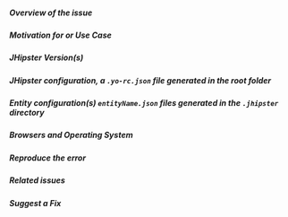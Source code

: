 <!--
> Please follow the issue template below for bug reports and quiries.
> Bug reports or quiries opened without any of these info will be **closed** without any explanation.
> For feature requests, label the title with [FEATURE] and explain your use case and ideas clearly below, you can remove sections which are not relevant.
> For bug reports your `.yo-rc.json` file is mandatory else we will close the issue.
-->

##### **Overview of the issue**

<!-- explain the issue or feature request, if an error is being thrown a stack trace helps -->

##### **Motivation for or Use Case** 

<!-- explain why this is a bug for you -->

##### **JHipster Version(s)** 

<!-- which version of Jhipster are you using, is it a regression? -->

##### **JHipster configuration, a `.yo-rc.json` file generated in the root folder** 

<!-- This is mandatory for bug reports. This will help us to replicate the scenario, you can remove the rememberMe key. -->

##### **Entity configuration(s) `entityName.json` files generated in the `.jhipster` directory** 

<!-- - if the error is during an entity creation or associated with a specific entity. If you are using JDL share that as well -->

##### **Browsers and Operating System** 

<!-- What OS are you on? is this a problem with all browsers or only IE8? -->

##### **Reproduce the error** 

<!-- an unambiguous set of steps to reproduce the error. If you have a JavaScript error, maybe you can provide a live example with
  [JSFiddle](http://jsfiddle.net/)? -->

##### **Related issues** 

<!-- has a similar issue been reported before? -->

##### **Suggest a Fix** 

<!-- if you can't fix the bug yourself, perhaps you can point to what might be
  causing the problem (line of code or commit) -->
